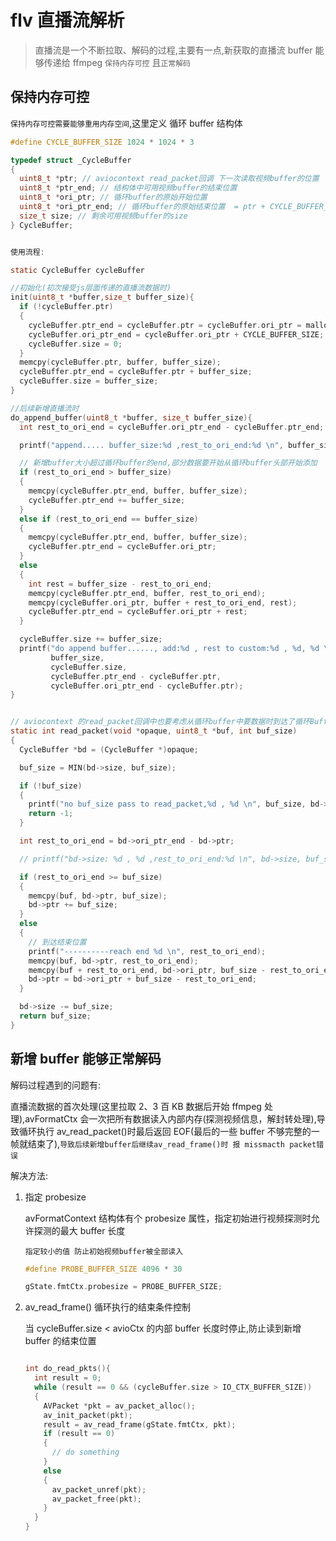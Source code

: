 # flv 直播流解析

> 直播流是一个不断拉取、解码的过程,主要有一点,新获取的直播流 buffer 能够传递给 ffmpeg `保持内存可控` 且`正常解码`

## 保持内存可控

`保持内存可控需要能够重用内存空间`,这里定义 循环 buffer 结构体

```c
#define CYCLE_BUFFER_SIZE 1024 * 1024 * 3

typedef struct _CycleBuffer
{
  uint8_t *ptr; // aviocontext read_packet回调 下一次读取视频buffer的位置
  uint8_t *ptr_end; // 结构体中可用视频buffer的结束位置
  uint8_t *ori_ptr; // 循环buffer的原始开始位置
  uint8_t *ori_ptr_end; // 循环buffer的原始结束位置  = ptr + CYCLE_BUFFER_SIZE
  size_t size; // 剩余可用视频buffer的size
} CycleBuffer;


使用流程:

static CycleBuffer cycleBuffer

//初始化(初次接受js层面传递的直播流数据时)
init(uint8_t *buffer,size_t buffer_size){
  if (!cycleBuffer.ptr)
  {
    cycleBuffer.ptr_end = cycleBuffer.ptr = cycleBuffer.ori_ptr = malloc(CYCLE_BUFFER_SIZE);
    cycleBuffer.ori_ptr_end = cycleBuffer.ori_ptr + CYCLE_BUFFER_SIZE;
    cycleBuffer.size = 0;
  }
  memcpy(cycleBuffer.ptr, buffer, buffer_size);
  cycleBuffer.ptr_end = cycleBuffer.ptr + buffer_size;
  cycleBuffer.size = buffer_size;
}

//后续新增直播流时
do_append_buffer(uint8_t *buffer, size_t buffer_size){
  int rest_to_ori_end = cycleBuffer.ori_ptr_end - cycleBuffer.ptr_end;

  printf("append..... buffer_size:%d ,rest_to_ori_end:%d \n", buffer_size, rest_to_ori_end);

  // 新增buffer大小超过循环buffer的end,部分数据要开始从循环buffer头部开始添加
  if (rest_to_ori_end > buffer_size)
  {
    memcpy(cycleBuffer.ptr_end, buffer, buffer_size);
    cycleBuffer.ptr_end += buffer_size;
  }
  else if (rest_to_ori_end == buffer_size)
  {
    memcpy(cycleBuffer.ptr_end, buffer, buffer_size);
    cycleBuffer.ptr_end = cycleBuffer.ori_ptr;
  }
  else
  {
    int rest = buffer_size - rest_to_ori_end;
    memcpy(cycleBuffer.ptr_end, buffer, rest_to_ori_end);
    memcpy(cycleBuffer.ori_ptr, buffer + rest_to_ori_end, rest);
    cycleBuffer.ptr_end = cycleBuffer.ori_ptr + rest;
  }

  cycleBuffer.size += buffer_size;
  printf("do append buffer......, add:%d , rest to custom:%d , %d, %d \n",
         buffer_size,
         cycleBuffer.size,
         cycleBuffer.ptr_end - cycleBuffer.ptr,
         cycleBuffer.ori_ptr_end - cycleBuffer.ptr);
}


// aviocontext 的read_packet回调中也要考虑从循环buffer中要数据时到达了循环Buffer结束位置，然后从头开始
static int read_packet(void *opaque, uint8_t *buf, int buf_size)
{
  CycleBuffer *bd = (CycleBuffer *)opaque;

  buf_size = MIN(bd->size, buf_size);

  if (!buf_size)
  {
    printf("no buf_size pass to read_packet,%d , %d \n", buf_size, bd->size);
    return -1;
  }

  int rest_to_ori_end = bd->ori_ptr_end - bd->ptr;

  // printf("bd->size: %d , %d ,rest_to_ori_end:%d \n", bd->size, buf_size, rest_to_ori_end);

  if (rest_to_ori_end >= buf_size)
  {
    memcpy(buf, bd->ptr, buf_size);
    bd->ptr += buf_size;
  }
  else
  {
    // 到达结束位置
    printf("----------reach end %d \n", rest_to_ori_end);
    memcpy(buf, bd->ptr, rest_to_ori_end);
    memcpy(buf + rest_to_ori_end, bd->ori_ptr, buf_size - rest_to_ori_end);
    bd->ptr = bd->ori_ptr + buf_size - rest_to_ori_end;
  }

  bd->size -= buf_size;
  return buf_size;
}


```

## 新增 buffer 能够正常解码

解码过程遇到的问题有:

直播流数据的首次处理(这里拉取 2、3 百 KB 数据后开始 ffmpeg 处理),avFormatCtx 会一次把所有数据读入内部内存(探测视频信息，解封转处理),导致循环执行 av_read_packet()时最后返回 EOF(最后的一些 buffer 不够完整的一帧就结束了),`导致后续新增buffer后继续av_read_frame()时 报 missmacth packet错误`

解决方法:

1. 指定 probesize

   avFormatContext 结构体有个 probesize 属性，指定初始进行视频探测时允许探测的最大 buffer 长度

   `指定较小的值 防止初始视频buffer被全部读入`

   ```c
   #define PROBE_BUFFER_SIZE 4096 * 30

   gState.fmtCtx.probesize = PROBE_BUFFER_SIZE;

   ```

2. av_read_frame() 循环执行的结束条件控制

   当 cycleBuffer.size < avioCtx 的内部 buffer 长度时停止,防止读到新增 buffer 的结束位置

   ```c

   int do_read_pkts(){
     int result = 0;
     while (result == 0 && (cycleBuffer.size > IO_CTX_BUFFER_SIZE))
     {
       AVPacket *pkt = av_packet_alloc();
       av_init_packet(pkt);
       result = av_read_frame(gState.fmtCtx, pkt);
       if (result == 0)
       {
         // do something
       }
       else
       {
         av_packet_unref(pkt);
         av_packet_free(pkt);
       }
     }
   }

   ```
